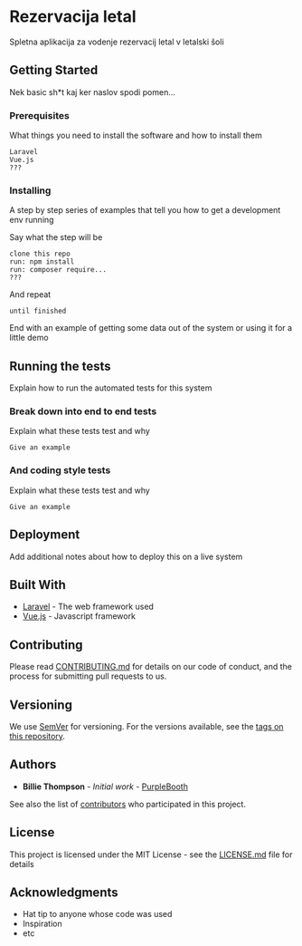 # Rezervacija letal

Spletna aplikacija za vodenje rezervacij letal v letalski šoli

## Getting Started

Nek basic sh*t kaj ker naslov spodi pomen...

### Prerequisites

What things you need to install the software and how to install them

```
Laravel
Vue.js
???
```

### Installing

A step by step series of examples that tell you how to get a development env running

Say what the step will be

```
clone this repo
run: npm install
run: composer require...
???
```

And repeat

```
until finished
```

End with an example of getting some data out of the system or using it for a little demo

## Running the tests

Explain how to run the automated tests for this system

### Break down into end to end tests

Explain what these tests test and why

```
Give an example
```

### And coding style tests

Explain what these tests test and why

```
Give an example
```

## Deployment

Add additional notes about how to deploy this on a live system

## Built With

* [Laravel](http://www.laravel.com) - The web framework used
* [Vue.js](https://www.vue.com/) - Javascript framework


## Contributing

Please read [CONTRIBUTING.md](https://gist.github.com/PurpleBooth/b24679402957c63ec426) for details on our code of conduct, and the process for submitting pull requests to us.

## Versioning

We use [SemVer](http://semver.org/) for versioning. For the versions available, see the [tags on this repository](https://github.com/your/project/tags). 

## Authors

* **Billie Thompson** - *Initial work* - [PurpleBooth](https://github.com/PurpleBooth)

See also the list of [contributors](https://github.com/your/project/contributors) who participated in this project.

## License

This project is licensed under the MIT License - see the [LICENSE.md](LICENSE.md) file for details

## Acknowledgments

* Hat tip to anyone whose code was used
* Inspiration
* etc


